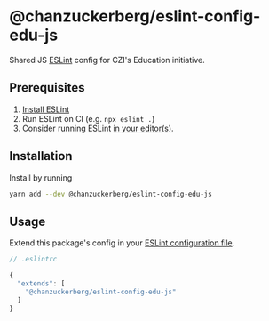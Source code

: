 # @chanzuckerberg/eslint-config-edu-js

Shared JS [ESLint](https://eslint.org/) config for CZI's Education initiative.

## Prerequisites

1. [Install ESLint](https://eslint.org/docs/latest/user-guide/getting-started#installation-and-usage)
2. Run ESLint on CI (e.g. `npx eslint .`)
3. Consider running ESLint [in your editor(s)](https://eslint.org/docs/latest/user-guide/integrations).

## Installation

Install by running

```sh
yarn add --dev @chanzuckerberg/eslint-config-edu-js
```

## Usage

Extend this package's config in your [ESLint configuration file](https://eslint.org/docs/latest/user-guide/configuring/configuration-files).

```js
// .eslintrc

{
  "extends": [
    "@chanzuckerberg/eslint-config-edu-js"
  ]
}
```
